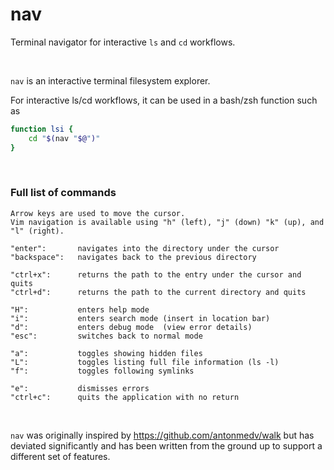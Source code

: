 # nav
Terminal navigator for interactive `ls` and `cd` workflows.

<br/>



`nav` is an interactive terminal filesystem explorer.

For interactive ls/cd workflows, it can be used in a bash/zsh function such as
```bash
function lsi {
	cd "$(nav "$@")"
}
```

<br/>

### Full list of commands

	Arrow keys are used to move the cursor.
	Vim navigation is available using "h" (left), "j" (down) "k" (up), and "l" (right).

	"enter":       navigates into the directory under the cursor
	"backspace":   navigates back to the previous directory

	"ctrl+x":      returns the path to the entry under the cursor and quits
	"ctrl+d":      returns the path to the current directory and quits

	"H":           enters help mode
	"i":           enters search mode (insert in location bar)
	"d":           enters debug mode  (view error details)
	"esc":         switches back to normal mode

	"a":           toggles showing hidden files
	"L":           toggles listing full file information (ls -l)
	"f":           toggles following symlinks

	"e":           dismisses errors
	"ctrl+c":      quits the application with no return
<br/>


`nav` was originally inspired by https://github.com/antonmedv/walk but has deviated significantly and has been written from the ground up to support a different set of features.
